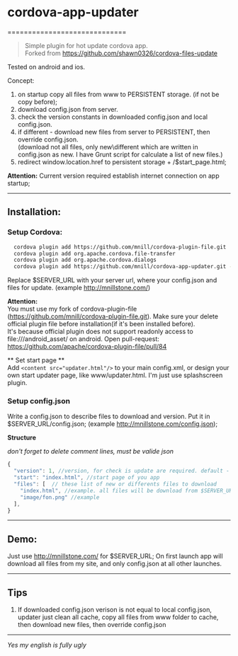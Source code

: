 # cordova-app-updater
=============================
> Simple plugin for hot update cordova app.  
> Forked from https://github.com/shawn0326/cordova-files-update

Tested on android and ios.


Concept:  
1) on startup copy all files from www to PERSISTENT storage. (if not be copy before);  
2) download config.json from server.  
3) check the version constants in downloaded config.json and local config.json.  
4) if different - download new files from server to PERSISTENT, then override config.json.  
(download not all files, only new\different which are written in config.json as new. I have Grunt script for calculate a list of new files.)  
5) redirect window.location.href to persistent storage + /$start_page.html;

**Attention:**
Current version required establish internet connection on app startup;  
  
  
 --------------------------------------------------------------------------------  
## Installation:
  ### Setup Cordova:

```bash
  cordova plugin add https://github.com/mnill/cordova-plugin-file.git
  cordova plugin add org.apache.cordova.file-transfer
  cordova plugin add org.apache.cordova.dialogs
  cordova plugin add https://github.com/mnill/cordova-app-updater.git --variable SERVER_ADDRESS="$SERVER_URL"
```
Replace $SERVER_URL with your server url, where your config.json and files for update. (example http://mnillstone.com/)

**Attention:**  
You must use my fork of cordova-plugin-file (https://github.com/mnill/cordova-plugin-file.git). Make sure your delete official plugin file before installation(if it's been installed before).   
It's because official plugin does not support readonly access to file:///android_asset/ on android. Open pull-request: https://github.com/apache/cordova-plugin-file/pull/84

** Set start page **  
Add ```<content src="updater.html"/>``` to your main config.xml, or design your own start updater page, like www/updater.html. I'm just use splashscreen plugin.
  
### Setup config.json
Write a config.json to describe files to download and version. Put it in $SERVER_URL/config.json; (example http://mnillstone.com/config.json);

**Structure**

*don't forget to delete comment lines, must be valide json*
```javascript
{
  "version": 1, //version, for check is update are required. default - 0
  "start": "index.html", //start page of you app
  "files": [  // these list of new or differents files to download
    "index.html", //example. all files will be download from $SERVER_URL + this path.
    "image/fon.png" //example
  ],
}
```
 
--------------------------------------------------------------------------------  
## Demo:
Just use http://mnillstone.com/ for $SERVER_URL; On first launch app will download all files from my site, and only config.json at all other launches.

 --------------------------------------------------------------------------------  
## Tips  
1) If downloaded config.json verison is not equal to local config.json, updater just clean all cache, copy all files from www folder to cache, then download new files, then override config.json  

--------------------------------------------------------------------------------  
  
  
*Yes my english is fully ugly*  